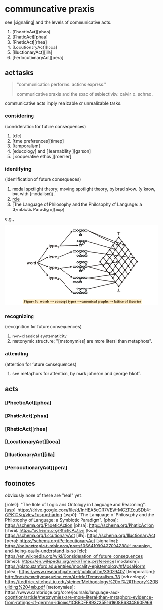 # communcative praxis

see [signaling] and the levels of communicative acts.

1. [PhoeticAct][phoa]
2. [PhaticAct][phaa]
3. [RheticAct][rhea]
4. [LocutionaryAct][loca]
5. [IlluctionaryAct][illa]
6. [PerlocutionaryAct][pera]

## act tasks

> "communication performs. actions express."
>
> communicative praxis and the spac of subjectivity. calvin o. schrag.

communicative acts imply realizable or unrealizable tasks.

### considering 

(consideration for future consequences)

1. [cfc]
2. [time preferences][timep]
3. [temporalism]
4. [educology] and [ learnability ][garson]
5. [ cooperative ethos ][roemer]


### identifying

(identification of future consequeces)

1. modal spotlight theory; moving spotlight theory, by brad skow. (y'know,
   but with [modalism]).
2. [role]
3. [The Language of Philosophy and the Philosophy of Language: a Symbiotic Paradigm][asp]

e.g.,

![t](https://raw.githubusercontent.com/nerdfiles/communicative-praxis/master/t.png)

### recognizing 

(recognition for future consequences)

1. non-classical systematicity
2. metonymic structure; "[metonymies] are more literal than
   metaphors". 

### attending

(attention for future consequences)

1. see metaphors for attention, by mark johnson and george lakoff.

## acts

### [PhoeticAct][phoa]

### [PhaticAct][phaa]

### [RheticAct][rhea]

### [LocutionaryAct][loca]

### [IlluctionaryAct][illa]

### [PerlocutionaryAct][pera]

## footnotes

obviously none of these are "real" yet.

[role]: https://www.researchgate.net/publication/226728046_The_Role_of_Logic_and_Ontology_in_Language_and_Reasoning
[role0]: "The Role of Logic and Ontology in Language and Reasoning".
[asp]: https://drive.google.com/file/d/1nHEA5qCR7VEW-MCZPZcuSDb4-GPK1CKq/view?usp=sharing
[asp0]: "The Language of Philosophy and the Philosophy of Language: a Symbiotic Paradigm".
[phoa]: https://schema.org/PhoeticAction
[phaa]: https://schema.org/PhaticAction
[rhea]: https://schema.org/RheticAction
[loca]: https://schema.org/LocutionaryAct
[illa]: https://schema.org/IlluctionaryAct
[pera]: https://schema.org/PerlocutionaryAct
[signaling]: https://holoentropic.tumblr.com/post/696641980437004288/if-meaning-and-being-easily-understand-is-so
[cfc]: https://en.wikipedia.org/wiki/Consideration_of_future_consequences
[timep]: https://en.wikipedia.org/wiki/Time_preference
[modalism]: https://plato.stanford.edu/entries/modality-epistemology/#ModaNorm
[plea]: https://www.researchgate.net/publication/33039407
[temporalism]: http://postscarcitymagazine.com/Article/Temporalism-38
[educology]: https://tedfrick.sitehost.iu.edu/steiner/Methodology%20of%20Theory%20Building%204mb.pdf
[metonymies]: https://www.cambridge.org/core/journals/language-and-cognition/article/metonymies-are-more-literal-than-metaphors-evidence-from-ratings-of-german-idioms/1CBBCFF893235E161608B6834860FA69

<!-- EOF -->
